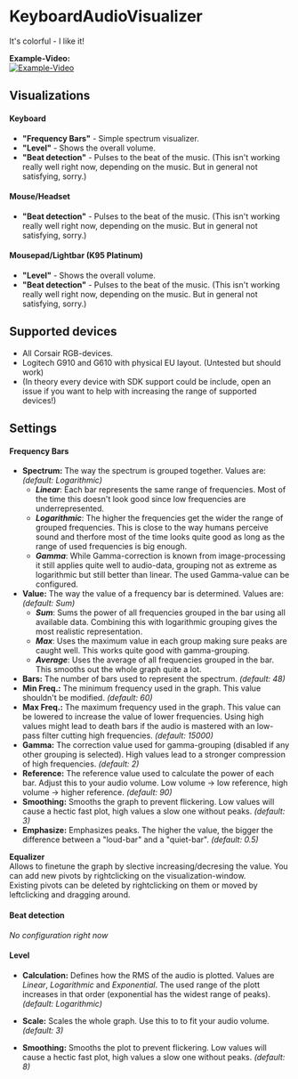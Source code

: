 # KeyboardAudioVisualizer
It's colorful - I like it!

**Example-Video:**   
[![Example-Video](https://img.youtube.com/vi/mby2NYN0V1o/0.jpg)](https://www.youtube.com/watch?v=mby2NYN0V1o)

## Visualizations
#### Keyboard
- **"Frequency Bars"** - Simple spectrum visualizer.
- **"Level"** - Shows the overall volume.
- **"Beat detection"** - Pulses to the beat of the music. (This isn't working really well right now, depending on the music. But in general not satisfying, sorry.)
#### Mouse/Headset
- **"Beat detection"** - Pulses to the beat of the music. (This isn't working really well right now, depending on the music. But in general not satisfying, sorry.)
#### Mousepad/Lightbar (K95 Platinum)
- **"Level"** - Shows the overall volume.
- **"Beat detection"** - Pulses to the beat of the music. (This isn't working really well right now, depending on the music. But in general not satisfying, sorry.)

## Supported devices
- All Corsair RGB-devices.
- Logitech G910 and G610 with physical EU layout. (Untested but should work)
- (In theory every device with SDK support could be include, open an issue if you want to help with increasing the range of supported devices!)

## Settings
#### Frequency Bars
- **Spectrum:** The way the spectrum is grouped together. Values are: _(default: Logarithmic)_
  - **_Linear_**: Each bar represents the same range of frequencies. Most of the time this doesn't look good since low frequencies are underrepresented.
  - **_Logarithmic_**: The higher the frequencies get the wider the range of grouped frequencies. This is close to the way humans perceive sound and therfore most of the time looks quite good as long as the range of used frequencies is big enough.
  - **_Gamma_**: While Gamma-correction is known from image-processing it still applies quite well to audio-data, grouping not as extreme as logarithmic but still better than linear. The used Gamma-value can be configured.
- **Value:** The way the value of a frequency bar is determined. Values are: _(default: Sum)_
  - **_Sum_**: Sums the power of all frequencies grouped in the bar using all available data. Combining this with logarithmic grouping gives the most realistic representation.
  - **_Max_**: Uses the maximum value in each group making sure peaks are caught well. This works quite good with gamma-grouping.
  - **_Average_**: Uses the average of all frequencies grouped in the bar. This smooths out the whole graph quite a lot.
- **Bars:** The number of bars used to represent the spectrum. _(default: 48)_
- **Min Freq.:** The minimum frequency used in the graph. This value shouldn't be modified. _(default: 60)_
- **Max Freq.:** The maximum frequency used in the graph. This value can be lowered to increase the value of lower frequencies. Using high values might lead to death bars if the audio is mastered with an low-pass filter cutting high frequencies. _(default: 15000)_
- **Gamma:** The correction value used for gamma-grouping (disabled if any other grouping is selected). High values lead to a stronger compression of high frequencies. _(default: 2)_
- **Reference:** The reference value used to calculate the power of each bar. Adjust this to your audio volume. Low volume -> low reference, high volume -> higher reference. _(default: 90)_
- **Smoothing:** Smooths the graph to prevent flickering. Low values will cause a hectic fast plot, high values a slow one without peaks. _(default: 3)_
- **Emphasize:** Emphasizes peaks. The higher the value, the bigger the difference between a "loud-bar" and a "quiet-bar". _(default: 0.5)_
   
**Equalizer**   
Allows to finetune the graph by slective increasing/decresing the value.
You can add new pivots by rightclicking on the visualization-window.   
Existing pivots can be deleted by rightclicking on them or moved by leftclicking and dragging around.   


#### Beat detection
_No configuration right now_

#### Level
- **Calculation:** Defines how the RMS of the audio is plotted. Values are _Linear_, _Logarithmic_ and _Exponential_. The used range of the plott increases in that order (exponential has the widest range of peaks). _(default: Logarithmic)_

- **Scale:** Scales the whole graph. Use this to to fit your audio volume. _(default: 3)_

- **Smoothing:** Smooths the plot to prevent flickering. Low values will cause a hectic fast plot, high values a slow one without peaks. _(default: 8)_
